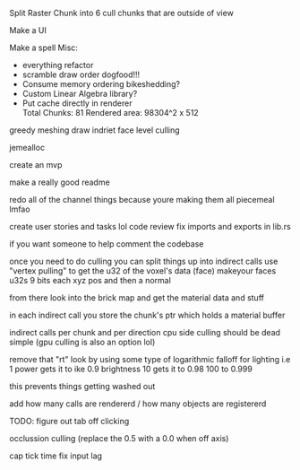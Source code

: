 Split Raster Chunk into 6
cull chunks that are outside of view

Make a UI

Make a spell
Misc:
   - everything refactor
   - scramble draw order dogfood!!!
   - Consume memory ordering bikeshedding?
   - Custom Linear Algebra library?
   - Put cache directly in renderer        
Total Chunks: 81
Rendered area: 98304^2 x 512 

greedy meshing
draw indriet
face level culling

jemealloc

create an mvp

make a really good readme

redo all of the channel things because youre making them all piecemeal lmfao

create user stories and tasks lol
code review fix imports and exports in lib.rs


if you want someone to help comment the codebase



once you need to do culling you can split things up into indirect calls
use "vertex pulling" to get the u32 of the voxel's data (face)
makeyour faces u32s 9 bits each xyz pos and then a normal

from there look into the brick map and get the material data and stuff


in each indirect call you store the chunk's ptr which holds a material buffer


indirect calls per chunk and per direction cpu side culling should be dead simple (gpu culling is also an option lol)


remove that "rt" look by using some type of logarithmic falloff for lighting i.e
1 power gets it to ike 0.9 brightness 
10 gets it to 0.98
100 to 0.999

this prevents things getting washed out


add how many calls are rendererd / how many objects are registererd 

TODO: figure out tab off clicking

occlussion culling (replace the 0.5 with a 0.0 when off axis)

cap tick time
fix input lag